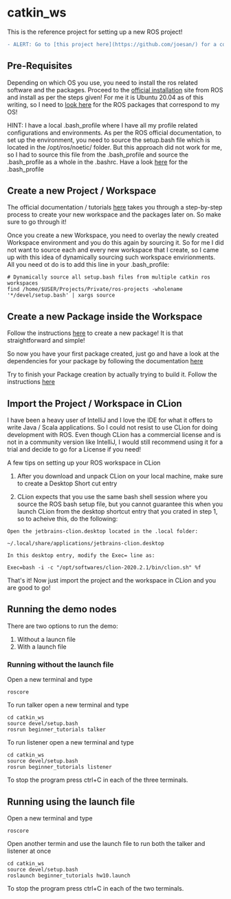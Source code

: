 # catkin_ws

This is the reference project for setting up a new ROS project! 

```diff
- ALERT: Go to [this project here](https://github.com/joesan/) for a comprehensive useful project!
```

## Pre-Requisites

Depending on which OS you use, you need to install the ros related software and the packages. Proceed to the [official installation](http://wiki.ros.org/ROS/Installation) site from ROS and install as per the steps given! For me it is Ubuntu 20.04 as of this writing, so I need to [look here](http://wiki.ros.org/noetic/Installation/Ubuntu) for the ROS packages that correspond to my OS!

HINT: I have a local .bash_profile where I have all my profile related configurations and environments. As per the ROS official documentation, to set up the environment, you need to source the setup.bash file which is located in the /opt/ros/noetic/ folder. But this approach did not work for me, so I had to source this file from the .bash_profile and source the .bash_profile as a whole in the .bashrc. Have a look [here](https://github.com/joesan/bash_profile/tree/master/linux) for the .bash_profile

## Create a new Project / Workspace

The official documentation / tutorials [here](http://wiki.ros.org/ROS/Tutorials/InstallingandConfiguringROSEnvironment#Create_a_ROS_Workspace) takes you through a step-by-step process to create your new workspace and the packages later on. So make sure to go through it!

Once you create a new Workspace, you need to overlay the newly created Workspace environment and you do this again by sourcing it. So for me I did not want to source each and every new workspace that I create, so I came up with this idea of dynamically sourcing such workspace envirionments. All you need ot do is to add this line in your .bash_profile:

```
# Dynamically source all setup.bash files from multiple catkin ros workspaces
find /home/$USER/Projects/Private/ros-projects -wholename '*/devel/setup.bash' | xargs source
```

## Create a new Package inside the Workspace

Follow the instructions [here](http://wiki.ros.org/ROS/Tutorials/CreatingPackage#ROS.2FTutorials.2Fcatkin.2FCreatingPackage.Creating_a_catkin_Package) to create a new package! It is that straightforward and simple!

So now you have your first package created, just go and have a look at the dependencies for your package by following the documentation [here](http://wiki.ros.org/ROS/Tutorials/CreatingPackage#ROS.2FTutorials.2Fcatkin.2FCreatingPackage.package_dependencies)

Try to finish your Package creation by actually trying to build it. Follow the instructions [here](http://wiki.ros.org/ROS/Tutorials/BuildingPackages)

## Import the Project / Workspace in CLion

I have been a heavy user of IntelliJ and I love the IDE for what it offers to write Java / Scala applications. So I could not resist to use CLion for doing development with ROS. Even though CLion has a commercial license and is not in a community version like IntelliJ, I would still recommend using it for a trial and decide to go for a License if you need!

A few tips on setting up your ROS workspace in CLion

1. After you download and unpack CLion on your local machine, make sure to create a Desktop Short cut entry

2. CLion expects that you use the same bash shell session where you source the ROS bash setup file, but you cannot guarantee this when you launch CLion from the desktop shortcut entry that you crated in step 1, so to acheive this, do the following:

```
Open the jetbrains-clion.desktop located in the .local folder:

~/.local/share/applications/jetbrains-clion.desktop

In this desktop entry, modify the Exec= line as:

Exec=bash -i -c "/opt/softwares/clion-2020.2.1/bin/clion.sh" %f
```

That's it! Now just import the project and the workspace in CLion and you are good to go!

## Running the demo nodes

There are two options to run the demo:

1. Without a launcn file
2. With a launch file

### Running without the launch file

Open a new terminal and type

```
roscore
```

To run talker open a new terminal and type

```
cd catkin_ws
source devel/setup.bash
rosrun beginner_tutorials talker
```

To run listener open a new terminal and type

```
cd catkin_ws
source devel/setup.bash
rosrun beginner_tutorials listener
```
To stop the program press ctrl+C in each of the three terminals.

## Running using the launch file

Open a new terminal and type

```
roscore
```

Open another termin and use the launch file to run both the talker and listener at once

```
cd catkin_ws
source devel/setup.bash
roslaunch beginner_tutorials hw10.launch
```

To stop the program press ctrl+C in each of the two terminals.
